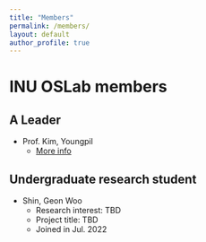 ```yaml
---
title: "Members"
permalink: /members/
layout: default
author_profile: true
---
```


# INU OSLab members
## A Leader
- Prof. Kim, Youngpil 
  - [More info](https://sites.google.com/site/ypkimresearchpage)

## Undergraduate research student
- Shin, Geon Woo
  - Research interest: TBD
  - Project title: TBD
  - Joined in Jul. 2022
